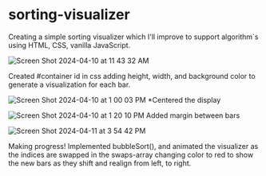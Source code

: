# sorting-visualizer
Creating a simple sorting visualizer which I'll improve to support algorithm`s using HTML, CSS, vanilla JavaScript.

![Screen Shot 2024-04-10 at 11 43 32 AM](https://github.com/rmorales723/sorting-visualizer/assets/72527380/ccdb4fc5-4945-48ae-b836-fff614af1ee8)

Created #container id in css adding height, width, and background color to generate a visualization for each bar.

![Screen Shot 2024-04-10 at 1 00 03 PM](https://github.com/rmorales723/sorting-visualizer/assets/72527380/2eb42371-1db2-4511-a514-1c9fbde864c8)
*Centered the display

![Screen Shot 2024-04-10 at 1 20 10 PM](https://github.com/rmorales723/sorting-visualizer/assets/72527380/c743f5b1-ba81-45e7-ab94-8caa7afbb406)
Added margin between bars

![Screen Shot 2024-04-11 at 3 54 42 PM](https://github.com/rmorales723/sorting-visualizer/assets/72527380/5dc4c2a1-6bed-4100-ac81-62b4c160c539)

Making progress!
Implemented bubbleSort(), and animated the visualizer as the indices are swapped in the swaps-array changing color to red to show the new bars as they shift and realign from left, to right.
